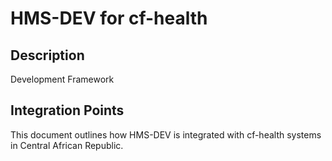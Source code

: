 # HMS-DEV for cf-health

## Description

Development Framework

## Integration Points

This document outlines how HMS-DEV is integrated with cf-health systems in Central African Republic.
